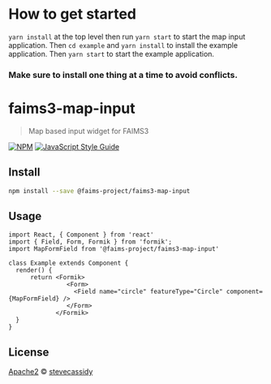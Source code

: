 # How to get started

`yarn install` at the top level 
then run `yarn start` to start the map input application.
Then `cd example` and `yarn install` to install the example application.
Then `yarn start` to start the example application.

### Make sure to install one thing at a time to avoid conflicts.

# faims3-map-input

> Map based input widget for FAIMS3

[![NPM](https://img.shields.io/npm/v/@faims-project/faims3-map-input.svg)](https://www.npmjs.com/package/@faims-project/faims3-map-input) [![JavaScript Style Guide](https://img.shields.io/badge/code_style-standard-brightgreen.svg)](https://standardjs.com)

## Install

```bash
npm install --save @faims-project/faims3-map-input
```

## Usage

```tsx
import React, { Component } from 'react'
import { Field, Form, Formik } from 'formik';
import MapFormField from '@faims-project/faims3-map-input'

class Example extends Component {
  render() {
      return <Formik>
                <Form>
                  <Field name="circle" featureType="Circle" component={MapFormField} />
                </Form>
             </Formik>
  }
}
```

## License

[Apache2](http://www.apache.org/licenses/LICENSE-2.0) © [stevecassidy](https://github.com/stevecassidy)


